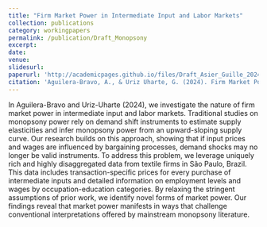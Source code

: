 ```yaml
---
title: "Firm Market Power in Intermediate Input and Labor Markets"
collection: publications
category: workingpapers
permalink: /publication/Draft_Monopsony
excerpt: 
date: 
venue: 
slidesurl: 
paperurl: 'http://academicpages.github.io/files/Draft_Asier_Guille_20241225.pdf'
citation: 'Aguilera-Bravo, A., & Uriz Uharte, G. (2024). Firm Market Power in Intermediate Input and Labor Markets. Working Paper.'
---
```


In Aguilera-Bravo and Uriz-Uharte (2024), we investigate the nature of firm market power in intermediate input and labor markets. Traditional studies on monopsony power rely on demand shift instruments to estimate supply elasticities and infer monopsony power from an upward-sloping supply curve. Our research builds on this approach, showing that if input prices and wages are influenced by bargaining processes, demand shocks may no longer be valid instruments. To address this problem, we leverage uniquely rich and highly disaggregated data from textile firms in São Paulo, Brazil. This data includes transaction-specific prices for every purchase of intermediate inputs and detailed information on employment levels and wages by occupation-education categories. By relaxing the stringent assumptions of prior work, we identify novel forms of market power. Our findings reveal that market power manifests in ways that challenge conventional interpretations offered by mainstream monopsony literature.
